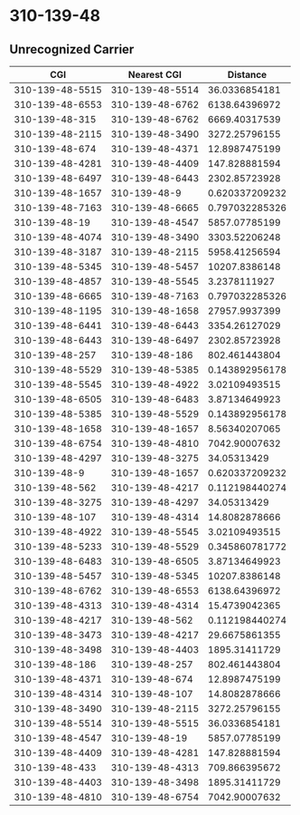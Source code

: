 # 310-139-48
## Unrecognized Carrier


| CGI | Nearest CGI | Distance |
|-----|-------------|----------|
| 310-139-48-5515 | 310-139-48-5514 | 36.0336854181 |
| 310-139-48-6553 | 310-139-48-6762 | 6138.64396972 |
| 310-139-48-315 | 310-139-48-6762 | 6669.40317539 |
| 310-139-48-2115 | 310-139-48-3490 | 3272.25796155 |
| 310-139-48-674 | 310-139-48-4371 | 12.8987475199 |
| 310-139-48-4281 | 310-139-48-4409 | 147.828881594 |
| 310-139-48-6497 | 310-139-48-6443 | 2302.85723928 |
| 310-139-48-1657 | 310-139-48-9 | 0.620337209232 |
| 310-139-48-7163 | 310-139-48-6665 | 0.797032285326 |
| 310-139-48-19 | 310-139-48-4547 | 5857.07785199 |
| 310-139-48-4074 | 310-139-48-3490 | 3303.52206248 |
| 310-139-48-3187 | 310-139-48-2115 | 5958.41256594 |
| 310-139-48-5345 | 310-139-48-5457 | 10207.8386148 |
| 310-139-48-4857 | 310-139-48-5545 | 3.2378111927 |
| 310-139-48-6665 | 310-139-48-7163 | 0.797032285326 |
| 310-139-48-1195 | 310-139-48-1658 | 27957.9937399 |
| 310-139-48-6441 | 310-139-48-6443 | 3354.26127029 |
| 310-139-48-6443 | 310-139-48-6497 | 2302.85723928 |
| 310-139-48-257 | 310-139-48-186 | 802.461443804 |
| 310-139-48-5529 | 310-139-48-5385 | 0.143892956178 |
| 310-139-48-5545 | 310-139-48-4922 | 3.02109493515 |
| 310-139-48-6505 | 310-139-48-6483 | 3.87134649923 |
| 310-139-48-5385 | 310-139-48-5529 | 0.143892956178 |
| 310-139-48-1658 | 310-139-48-1657 | 8.56340207065 |
| 310-139-48-6754 | 310-139-48-4810 | 7042.90007632 |
| 310-139-48-4297 | 310-139-48-3275 | 34.05313429 |
| 310-139-48-9 | 310-139-48-1657 | 0.620337209232 |
| 310-139-48-562 | 310-139-48-4217 | 0.112198440274 |
| 310-139-48-3275 | 310-139-48-4297 | 34.05313429 |
| 310-139-48-107 | 310-139-48-4314 | 14.8082878666 |
| 310-139-48-4922 | 310-139-48-5545 | 3.02109493515 |
| 310-139-48-5233 | 310-139-48-5529 | 0.345860781772 |
| 310-139-48-6483 | 310-139-48-6505 | 3.87134649923 |
| 310-139-48-5457 | 310-139-48-5345 | 10207.8386148 |
| 310-139-48-6762 | 310-139-48-6553 | 6138.64396972 |
| 310-139-48-4313 | 310-139-48-4314 | 15.4739042365 |
| 310-139-48-4217 | 310-139-48-562 | 0.112198440274 |
| 310-139-48-3473 | 310-139-48-4217 | 29.6675861355 |
| 310-139-48-3498 | 310-139-48-4403 | 1895.31411729 |
| 310-139-48-186 | 310-139-48-257 | 802.461443804 |
| 310-139-48-4371 | 310-139-48-674 | 12.8987475199 |
| 310-139-48-4314 | 310-139-48-107 | 14.8082878666 |
| 310-139-48-3490 | 310-139-48-2115 | 3272.25796155 |
| 310-139-48-5514 | 310-139-48-5515 | 36.0336854181 |
| 310-139-48-4547 | 310-139-48-19 | 5857.07785199 |
| 310-139-48-4409 | 310-139-48-4281 | 147.828881594 |
| 310-139-48-433 | 310-139-48-4313 | 709.866395672 |
| 310-139-48-4403 | 310-139-48-3498 | 1895.31411729 |
| 310-139-48-4810 | 310-139-48-6754 | 7042.90007632 |

